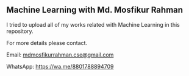 ## Machine Learning with Md. Mosfikur Rahman
I tried to upload all of my works related with Machine Learning in this repository.

For more details please contact.

Email: mdmosfikurrahman.cse@gmail.com

WhatsApp: https://wa.me/8801788894709
